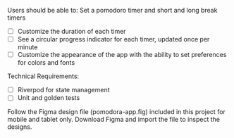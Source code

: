 Users should be able to:
Set a pomodoro timer and short and long break timers
- [ ] Customize the duration of each timer
- [ ] See a circular progress indicator for each timer, updated once per minute
- [ ] Customize the appearance of the app with the ability to set preferences for colors and fonts

Technical Requirements:
- [ ] Riverpod for state management
- [ ] Unit and golden tests

Follow the Figma design file (pomodora-app.fig) included in this project for mobile and tablet only. Download Figma and import the file to inspect the designs.